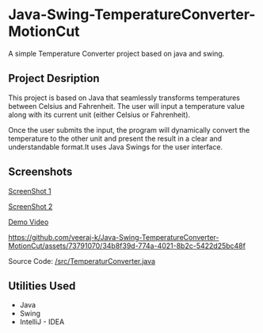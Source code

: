 
# Java-Swing-TemperatureConverter-MotionCut

A simple Temperature Converter project based on java and swing.

## Project Desription
This project is based on Java that seamlessly transforms temperatures between Celsius and Fahrenheit. The user will input a temperature value along with its current unit (either Celsius or Fahrenheit).

Once the user submits the input, the program will dynamically convert the temperature to the other unit and present the result in a clear and understandable format.It uses Java Swings for the user interface.

## Screenshots

[ScreenShot 1](https://github.com/veeraj-k/Java-Swing-TemperatureConverter-MotionCut/blob/main/screenshots/1.png)

[ScreenShot 2](https://github.com/veeraj-k/Java-Swing-TemperatureConverter-MotionCut/blob/main/screenshots/2.png)

[Demo Video](https://github.com/veeraj-k/Java-Swing-TemperatureConverter-MotionCut/blob/main/screenshots/Temperature%20convertor.mkv)


https://github.com/veeraj-k/Java-Swing-TemperatureConverter-MotionCut/assets/73791070/34b8f39d-774a-4021-8b2c-5422d25bc48f

Source Code: [/src/TemperaturConverter.java](https://github.com/veeraj-k/Java-Swing-TemperatureConverter-MotionCut/blob/main/screenshots/Temperature%20convertor.mkv)


## Utilities Used

* Java
* Swing
* IntelliJ - IDEA
